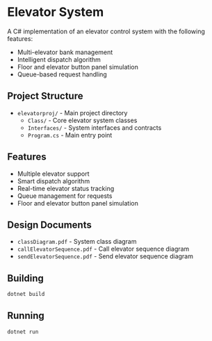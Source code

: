 # Elevator System

A C# implementation of an elevator control system with the following features:
- Multi-elevator bank management
- Intelligent dispatch algorithm
- Floor and elevator button panel simulation
- Queue-based request handling

## Project Structure
- `elevatorproj/` - Main project directory
  - `Class/` - Core elevator system classes
  - `Interfaces/` - System interfaces and contracts
  - `Program.cs` - Main entry point

## Features
- Multiple elevator support
- Smart dispatch algorithm
- Real-time elevator status tracking
- Queue management for requests
- Floor and elevator button panel simulation

## Design Documents
- `classDiagram.pdf` - System class diagram
- `callElevatorSequence.pdf` - Call elevator sequence diagram
- `sendElevatorSequence.pdf` - Send elevator sequence diagram

## Building
```bash
dotnet build
```

## Running
```bash
dotnet run
``` 